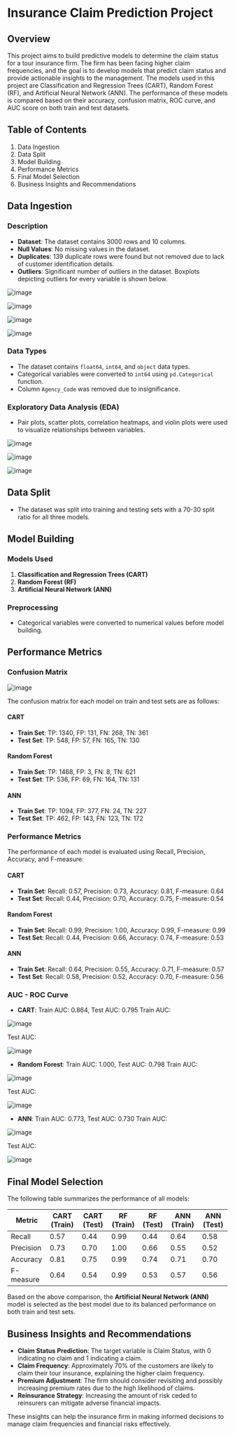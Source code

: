 # Insurance Claim Prediction Project

## Overview

This project aims to build predictive models to determine the claim status for a tour insurance firm. The firm has been facing higher claim frequencies, and the goal is to develop models that predict claim status and provide actionable insights to the management. The models used in this project are Classification and Regression Trees (CART), Random Forest (RF), and Artificial Neural Network (ANN). The performance of these models is compared based on their accuracy, confusion matrix, ROC curve, and AUC score on both train and test datasets.

## Table of Contents
1. Data Ingestion
2. Data Split
3. Model Building
4. Performance Metrics
5. Final Model Selection
6. Business Insights and Recommendations

## Data Ingestion

### Description
- **Dataset**: The dataset contains 3000 rows and 10 columns.
- **Null Values**: No missing values in the dataset.
- **Duplicates**: 139 duplicate rows were found but not removed due to lack of customer identification details.
- **Outliers**: Significant number of outliers in the dataset. Boxplots depicting outliers for every variable is shown below.

![image](https://github.com/user-attachments/assets/0405cd82-f0ef-45e4-a77d-6e05c8609567)

![image](https://github.com/user-attachments/assets/1b7f1f72-3f6b-40f8-a113-697aa0a8c7cf)

![image](https://github.com/user-attachments/assets/d40a16f2-553a-4ed2-9858-0c30fa876618)

![image](https://github.com/user-attachments/assets/9e8efb36-c8d3-4b4f-b4d1-f54e7adb2400)

### Data Types
- The dataset contains `float64`, `int64`, and `object` data types.
- Categorical variables were converted to `int64` using `pd.Categorical` function.
- Column `Agency_Code` was removed due to insignificance.

### Exploratory Data Analysis (EDA)
- Pair plots, scatter plots, correlation heatmaps, and violin plots were used to visualize relationships between variables.

![image](https://github.com/user-attachments/assets/9f8b0360-ae7a-4624-90c9-8cb3fbd985ab)

![image](https://github.com/user-attachments/assets/4886c13b-3ab4-4d92-b332-e8adfb43940b)

![image](https://github.com/user-attachments/assets/170448a4-ecd2-4087-9506-5df92e067f22)

## Data Split

- The dataset was split into training and testing sets with a 70-30 split ratio for all three models.

## Model Building

### Models Used
1. **Classification and Regression Trees (CART)**
2. **Random Forest (RF)**
3. **Artificial Neural Network (ANN)**

### Preprocessing
- Categorical variables were converted to numerical values before model building.

## Performance Metrics

### Confusion Matrix

![image](https://github.com/user-attachments/assets/136be67a-ed2d-4f2c-82a8-c937ae615741)

The confusion matrix for each model on train and test sets are as follows:

#### CART
- **Train Set**: TP: 1340, FP: 131, FN: 268, TN: 361
- **Test Set**: TP: 548, FP: 57, FN: 165, TN: 130

#### Random Forest
- **Train Set**: TP: 1468, FP: 3, FN: 8, TN: 621
- **Test Set**: TP: 536, FP: 69, FN: 164, TN: 131

#### ANN
- **Train Set**: TP: 1094, FP: 377, FN: 24, TN: 227
- **Test Set**: TP: 462, FP: 143, FN: 123, TN: 172

### Performance Metrics
The performance of each model is evaluated using Recall, Precision, Accuracy, and F-measure:

#### CART
- **Train Set**: Recall: 0.57, Precision: 0.73, Accuracy: 0.81, F-measure: 0.64
- **Test Set**: Recall: 0.44, Precision: 0.70, Accuracy: 0.75, F-measure: 0.54

#### Random Forest
- **Train Set**: Recall: 0.99, Precision: 1.00, Accuracy: 0.99, F-measure: 0.99
- **Test Set**: Recall: 0.44, Precision: 0.66, Accuracy: 0.74, F-measure: 0.53

#### ANN
- **Train Set**: Recall: 0.64, Precision: 0.55, Accuracy: 0.71, F-measure: 0.57
- **Test Set**: Recall: 0.58, Precision: 0.52, Accuracy: 0.70, F-measure: 0.56

### AUC - ROC Curve
- **CART**: Train AUC: 0.864, Test AUC: 0.795
Train AUC:

![image](https://github.com/user-attachments/assets/b5be06ab-61a5-4376-8a27-e1bb6c201041)

Test AUC:

![image](https://github.com/user-attachments/assets/f2acf506-95a3-41c2-a28d-3c082a6271f2)

- **Random Forest**: Train AUC: 1.000, Test AUC: 0.798
Train AUC:

![image](https://github.com/user-attachments/assets/30d1365c-548c-4de3-a84d-25f5d5761264)

Test AUC:

![image](https://github.com/user-attachments/assets/fd96e017-6251-4264-9cb9-9f7d338155c1)

- **ANN**: Train AUC: 0.773, Test AUC: 0.730
Train AUC:

![image](https://github.com/user-attachments/assets/ea8832fe-2152-4ca2-ad0b-5292895a9496)

Test AUC:

![image](https://github.com/user-attachments/assets/b345dec5-31f9-4508-85b6-dbb360cbabd6)

## Final Model Selection

The following table summarizes the performance of all models:

| Metric       | CART (Train) | CART (Test) | RF (Train) | RF (Test) | ANN (Train) | ANN (Test) |
|--------------|---------------|-------------|-------------|-----------|--------------|------------|
| Recall       | 0.57          | 0.44        | 0.99        | 0.44      | 0.64         | 0.58       |
| Precision    | 0.73          | 0.70        | 1.00        | 0.66      | 0.55         | 0.52       |
| Accuracy     | 0.81          | 0.75        | 0.99        | 0.74      | 0.71         | 0.70       |
| F-measure    | 0.64          | 0.54        | 0.99        | 0.53      | 0.57         | 0.56       |

Based on the above comparison, the **Artificial Neural Network (ANN)** model is selected as the best model due to its balanced performance on both train and test sets.

## Business Insights and Recommendations

- **Claim Status Prediction**: The target variable is Claim Status, with 0 indicating no claim and 1 indicating a claim.
- **Claim Frequency**: Approximately 70% of the customers are likely to claim their tour insurance, explaining the higher claim frequency.
- **Premium Adjustment**: The firm should consider revisiting and possibly increasing premium rates due to the high likelihood of claims.
- **Reinsurance Strategy**: Increasing the amount of risk ceded to reinsurers can mitigate adverse financial impacts.

These insights can help the insurance firm in making informed decisions to manage claim frequencies and financial risks effectively.
